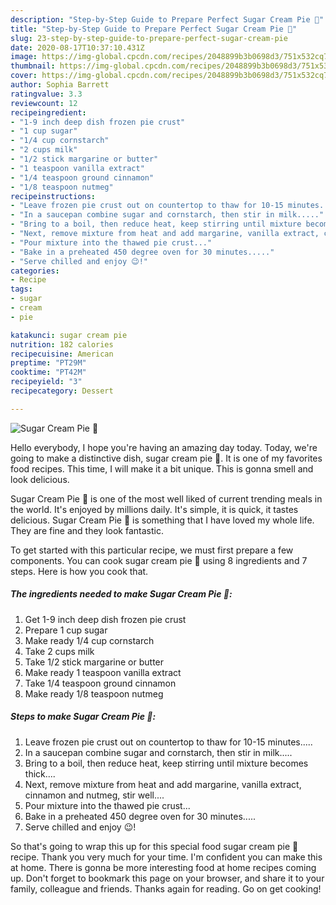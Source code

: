 ```yaml
---
description: "Step-by-Step Guide to Prepare Perfect Sugar Cream Pie 🥧"
title: "Step-by-Step Guide to Prepare Perfect Sugar Cream Pie 🥧"
slug: 23-step-by-step-guide-to-prepare-perfect-sugar-cream-pie
date: 2020-08-17T10:37:10.431Z
image: https://img-global.cpcdn.com/recipes/2048899b3b0698d3/751x532cq70/sugar-cream-pie-🥧-recipe-main-photo.jpg
thumbnail: https://img-global.cpcdn.com/recipes/2048899b3b0698d3/751x532cq70/sugar-cream-pie-🥧-recipe-main-photo.jpg
cover: https://img-global.cpcdn.com/recipes/2048899b3b0698d3/751x532cq70/sugar-cream-pie-🥧-recipe-main-photo.jpg
author: Sophia Barrett
ratingvalue: 3.3
reviewcount: 12
recipeingredient:
- "1-9 inch deep dish frozen pie crust"
- "1 cup sugar"
- "1/4 cup cornstarch"
- "2 cups milk"
- "1/2 stick margarine or butter"
- "1 teaspoon vanilla extract"
- "1/4 teaspoon ground cinnamon"
- "1/8 teaspoon nutmeg"
recipeinstructions:
- "Leave frozen pie crust out on countertop to thaw for 10-15 minutes....."
- "In a saucepan combine sugar and cornstarch, then stir in milk....."
- "Bring to a boil, then reduce heat, keep stirring until mixture becomes thick...."
- "Next, remove mixture from heat and add margarine, vanilla extract, cinnamon and nutmeg, stir well...."
- "Pour mixture into the thawed pie crust..."
- "Bake in a preheated 450 degree oven for 30 minutes....."
- "Serve chilled and enjoy 😉!"
categories:
- Recipe
tags:
- sugar
- cream
- pie

katakunci: sugar cream pie 
nutrition: 182 calories
recipecuisine: American
preptime: "PT29M"
cooktime: "PT42M"
recipeyield: "3"
recipecategory: Dessert

---
```



![Sugar Cream Pie 🥧](https://img-global.cpcdn.com/recipes/2048899b3b0698d3/751x532cq70/sugar-cream-pie-🥧-recipe-main-photo.jpg)

Hello everybody, I hope you're having an amazing day today. Today, we're going to make a distinctive dish, sugar cream pie 🥧. It is one of my favorites food recipes. This time, I will make it a bit unique. This is gonna smell and look delicious.

Sugar Cream Pie 🥧 is one of the most well liked of current trending meals in the world. It's enjoyed by millions daily. It's simple, it is quick, it tastes delicious. Sugar Cream Pie 🥧 is something that I have loved my whole life. They are fine and they look fantastic.




To get started with this particular recipe, we must first prepare a few components. You can cook sugar cream pie 🥧 using 8 ingredients and 7 steps. Here is how you cook that.

<!--inarticleads1-->

##### The ingredients needed to make Sugar Cream Pie 🥧:

1. Get 1-9 inch deep dish frozen pie crust
1. Prepare 1 cup sugar
1. Make ready 1/4 cup cornstarch
1. Take 2 cups milk
1. Take 1/2 stick margarine or butter
1. Make ready 1 teaspoon vanilla extract
1. Take 1/4 teaspoon ground cinnamon
1. Make ready 1/8 teaspoon nutmeg




<!--inarticleads2-->

##### Steps to make Sugar Cream Pie 🥧:

1. Leave frozen pie crust out on countertop to thaw for 10-15 minutes.....
1. In a saucepan combine sugar and cornstarch, then stir in milk.....
1. Bring to a boil, then reduce heat, keep stirring until mixture becomes thick....
1. Next, remove mixture from heat and add margarine, vanilla extract, cinnamon and nutmeg, stir well....
1. Pour mixture into the thawed pie crust...
1. Bake in a preheated 450 degree oven for 30 minutes.....
1. Serve chilled and enjoy 😉!




So that's going to wrap this up for this special food sugar cream pie 🥧 recipe. Thank you very much for your time. I'm confident you can make this at home. There is gonna be more interesting food at home recipes coming up. Don't forget to bookmark this page on your browser, and share it to your family, colleague and friends. Thanks again for reading. Go on get cooking!
